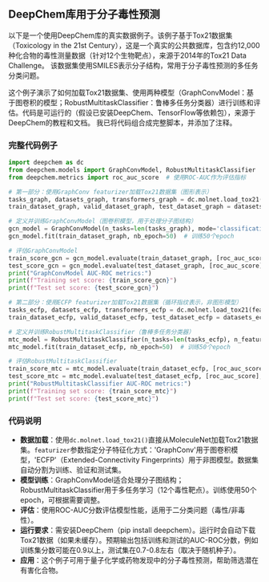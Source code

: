 ## DeepChem库用于分子毒性预测
以下是一个使用DeepChem库的真实数据例子。该例子基于Tox21数据集（Toxicology in the 21st Century），这是一个真实的公共数据库，包含约12,000种化合物的毒性测量数据（针对12个生物靶点），来源于2014年的Tox21 Data Challenge。 该数据集使用SMILES表示分子结构，常用于分子毒性预测的多任务分类问题。

这个例子演示了如何加载Tox21数据集、使用两种模型（GraphConvModel：基于图卷积的模型；RobustMultitaskClassifier：鲁棒多任务分类器）进行训练和评估。代码是可运行的（假设已安装DeepChem、TensorFlow等依赖包），来源于DeepChem的教程和文档。 我已将代码组合成完整脚本，并添加了注释。

### 完整代码例子
```python
import deepchem as dc
from deepchem.models import GraphConvModel, RobustMultitaskClassifier
from deepchem.metrics import roc_auc_score  # 使用ROC-AUC作为评估指标

# 第一部分：使用GraphConv featurizer加载Tox21数据集（图形表示）
tasks_graph, datasets_graph, transformers_graph = dc.molnet.load_tox21(featurizer='GraphConv')
train_dataset_graph, valid_dataset_graph, test_dataset_graph = datasets_graph

# 定义并训练GraphConvModel（图卷积模型，用于处理分子图结构）
gcn_model = GraphConvModel(n_tasks=len(tasks_graph), mode='classification', dropout=0.2)
gcn_model.fit(train_dataset_graph, nb_epoch=50)  # 训练50个epoch

# 评估GraphConvModel
train_score_gcn = gcn_model.evaluate(train_dataset_graph, [roc_auc_score], transformers_graph)
test_score_gcn = gcn_model.evaluate(test_dataset_graph, [roc_auc_score], transformers_graph)
print("GraphConvModel AUC-ROC metrics:")
print(f"Training set score: {train_score_gcn}")
print(f"Test set score: {test_score_gcn}")

# 第二部分：使用ECFP featurizer加载Tox21数据集（循环指纹表示，非图形模型）
tasks_ecfp, datasets_ecfp, transformers_ecfp = dc.molnet.load_tox21(featurizer='ECFP')
train_dataset_ecfp, valid_dataset_ecfp, test_dataset_ecfp = datasets_ecfp

# 定义并训练RobustMultitaskClassifier（鲁棒多任务分类器）
mtc_model = RobustMultitaskClassifier(n_tasks=len(tasks_ecfp), n_features=1024, layer_sizes=[1000], dropout=0.5)
mtc_model.fit(train_dataset_ecfp, nb_epoch=50)  # 训练50个epoch

# 评估RobustMultitaskClassifier
train_score_mtc = mtc_model.evaluate(train_dataset_ecfp, [roc_auc_score], transformers_ecfp)
test_score_mtc = mtc_model.evaluate(test_dataset_ecfp, [roc_auc_score], transformers_ecfp)
print("RobustMultitaskClassifier AUC-ROC metrics:")
print(f"Training set score: {train_score_mtc}")
print(f"Test set score: {test_score_mtc}")
```

### 代码说明
- **数据加载**：使用`dc.molnet.load_tox21()`直接从MoleculeNet加载Tox21数据集。`featurizer`参数指定分子特征化方式：'GraphConv'用于图卷积模型，'ECFP'（Extended-Connectivity Fingerprints）用于非图模型。数据集自动分割为训练、验证和测试集。
- **模型训练**：GraphConvModel适合处理分子图结构；RobustMultitaskClassifier用于多任务学习（12个毒性靶点）。训练使用50个epoch，可根据需要调整。
- **评估**：使用ROC-AUC分数评估模型性能，适用于二分类问题（毒性/非毒性）。
- **运行要求**：需安装DeepChem（pip install deepchem）。运行时会自动下载Tox21数据（如果未缓存）。预期输出包括训练和测试的AUC-ROC分数，例如训练集分数可能在0.9以上，测试集在0.7-0.8左右（取决于随机种子）。
- **应用**：这个例子可用于量子化学或药物发现中的分子毒性预测，帮助筛选潜在有害化合物。
